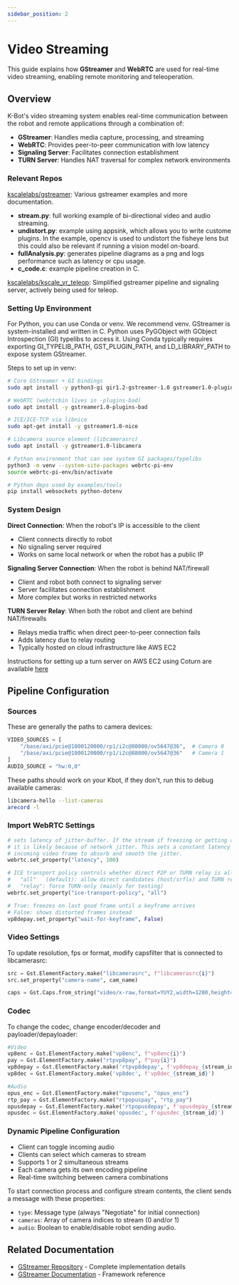 ```yaml
---
sidebar_position: 2
---
```


# Video Streaming

This guide explains how **GStreamer** and **WebRTC** are used for real-time video streaming, enabling remote monitoring and teleoperation.

## Overview

K-Bot's video streaming system enables real-time communication between the robot and remote applications through a combination of:

- **GStreamer**: Handles media capture, processing, and streaming
- **WebRTC**: Provides peer-to-peer communication with low latency
- **Signaling Server**: Facilitates connection establishment
- **TURN Server**: Handles NAT traversal for complex network environments

### Relevant Repos
[kscalelabs/gstreamer](https://github.com/kscalelabs/gstreamer): Various gstreamer examples and more documentation.
- **stream.py**: full working example of bi-directional video and audio streaming.
- **undistort.py**: example using appsink, which allows you to write custome plugins. In the example, opencv is used to undistort the fisheye lens but this could also be relevant if running a vision model on-board.
- **fullAnalysis.py**: generates pipeline diagrams as a png and logs performance such as latency or cpu usage.
- **c_code.c**: example pipeline creation in C.

[kscalelabs/kscale_vr_teleop](https://github.com/kscalelabs/kbot_vr_teleop): Simplified gstreamer pipeline and signaling server, actively being used for teleop.

### Setting Up Environment
For Python, you can use Conda or venv. We recommend venv. GStreamer is system-installed and written in C. Python uses PyGObject with GObject Introspection (GI) typelibs to access it. Using Conda typically requires exporting GI_TYPELIB_PATH, GST_PLUGIN_PATH, and LD_LIBRARY_PATH to expose system GStreamer.

Steps to set up in venv:

```bash
# Core GStreamer + GI bindings
sudo apt install -y python3-gi gir1.2-gstreamer-1.0 gstreamer1.0-plugins-base

# WebRTC (webrtcbin lives in -plugins-bad)
sudo apt install -y gstreamer1.0-plugins-bad

# ICE/ICE-TCP via libnice
sudo apt-get install -y gstreamer1.0-nice

# Libcamera source element (libcamerasrc)
sudo apt install -y gstreamer1.0-libcamera

# Python environment that can see system GI packages/typelibs
python3 -m venv --system-site-packages webrtc-pi-env
source webrtc-pi-env/bin/activate

# Python deps used by examples/tools
pip install websockets python-dotenv
```

### System Design
**Direct Connection**: When the robot's IP is accessible to the client
- Client connects directly to robot
- No signaling server required
- Works on same local network or when the robot has a public IP

**Signaling Server Connection**: When the robot is behind NAT/firewall
- Client and robot both connect to signaling server
- Server facilitates connection establishment
- More complex but works in restricted networks

**TURN Server Relay**: When both the robot and client are behind NAT/firewalls
- Relays media traffic when direct peer-to-peer connection fails
- Adds latency due to relay routing
- Typically hosted on cloud infrastructure like AWS EC2

Instructions for setting up a turn server on AWS EC2 using Coturn are available [here](https://github.com/kscalelabs/gstreamer)

## Pipeline Configuration
### Sources
These are generally the paths to camera devices:
```python
VIDEO_SOURCES = [
    "/base/axi/pcie@1000120000/rp1/i2c@80000/ov5647@36",  # Camera 0
    "/base/axi/pcie@1000120000/rp1/i2c@88000/ov5647@36"   # Camera 1
]
AUDIO_SOURCE = "hw:0,0"
```
These paths should work on your Kbot, if they don't, run this to debug available cameras:
```bash
libcamera-hello --list-cameras
arecord -l
```

### Import WebRTC Settings
```python
# sets latency of jitter-buffer. If the stream if freezing or getting artifacts,
# it is likely because of network jitter. This sets a constant latency on each
# incoming video frame to absorb and smooth the jitter.
webrtc.set_property("latency", 100)

# ICE transport policy controls whether direct P2P or TURN relay is allowed.
#   "all"   (default): allow direct candidates (host/srflx) and TURN relay
#   "relay": force TURN-only (mainly for testing)
webrtc.set_property("ice-transport-policy", "all")

# True: freezes on last good frame until a keyframe arrives
# False: shows distorted frames instead
vp8depay.set_property("wait-for-keyframe", False) 
```
### Video Settings
To update resolution, fps or format, modify capsfilter that is connected to libcamerasrc:
```python
src = Gst.ElementFactory.make("libcamerasrc", f"libcamerasrc{i}")
src.set_property("camera-name", cam_name)

caps = Gst.Caps.from_string("video/x-raw,format=YUY2,width=1280,height=720,framerate=30/1")
```

### Codec
To change the codec, change encoder/decoder and payloader/depayloader:
```python
#Video
vp8enc = Gst.ElementFactory.make("vp8enc", f"vp8enc{i}")
pay = Gst.ElementFactory.make("rtpvp8pay", f"pay{i}")
vp8depay = Gst.ElementFactory.make('rtpvp8depay', f'vp8depay_{stream_id}')
vp8dec = Gst.ElementFactory.make('vp8dec', f'vp8dec_{stream_id}')

#Audio
opus_enc = Gst.ElementFactory.make("opusenc", "opus_enc")
rtp_pay = Gst.ElementFactory.make("rtpopuspay", "rtp_pay")
opusdepay = Gst.ElementFactory.make('rtpopusdepay', f'opusdepay_{stream_id}')
opusdec = Gst.ElementFactory.make('opusdec', f'opusdec_{stream_id}')
```

### Dynamic Pipeline Configuration
- Client can toggle incoming audio
- Clients can select which cameras to stream
- Supports 1 or 2 simultaneous streams
- Each camera gets its own encoding pipeline
- Real-time switching between camera combinations

To start connection process and configure stream contents, the client sends a message with these properties:

- `type`: Message type (always "Negotiate" for initial connection)
- `cameras`: Array of camera indices to stream (0 and/or 1)
- `audio`: Boolean to enable/disable robot sending audio.

## Related Documentation

- [GStreamer Repository](https://github.com/kscalelabs/gstreamer) - Complete implementation details
- [GStreamer Documentation](https://gstreamer.freedesktop.org/documentation/) - Framework reference

